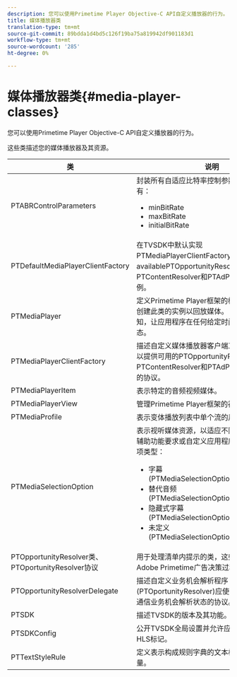 ```yaml
---
description: 您可以使用Primetime Player Objective-C API自定义播放器的行为。
title: 媒体播放器类
translation-type: tm+mt
source-git-commit: 89bdda1d4bd5c126f19ba75a819942df901183d1
workflow-type: tm+mt
source-wordcount: '285'
ht-degree: 0%

---
```



# 媒体播放器类{#media-player-classes}

您可以使用Primetime Player Objective-C API自定义播放器的行为。

这些类描述您的媒体播放器及其资源。

| 类 | 说明 |
|---|---|
| PTABRControlParameters | 封装所有自适应比特率控制参数。 支持的参数有：<ul><li>minBitRate</li><li>maxBitRate</li><li>initialBitRate</li></ul> |
| PTDefaultMediaPlayerClientFactory | 在TVSDK中默认实现PTMediaPlayerClientFactory。 它提供了availablePTOpportunityResolver、PTContentResolver和PTAdPolicySelector实例。 |
| PTMediaPlayer | 定义Primetime Player框架的根组件。应用程序创建此类的实例以回放媒体。 此组件会发送通知，让应用程序在任何给定时间了解播放器的状态。 |
| PTMediaPlayerClientFactory | 描述自定义媒体播放器客户端工厂应实施的方法以提供可用的PTOpportunityResolver、PTContentResolver和PTAdPolicySelector实例的协议。 |
| PTMediaPlayerItem | 表示特定的音频视频媒体。 |
| PTMediaPlayerView | 管理Primetime Player框架的视图组件。 |
| PTMediaProfile | 表示变体播放列表中单个流的用户档案。 |
| PTMediaSelectionOption | 表示视听媒体资源，以适应不同的语言首选项、辅助功能要求或自定义应用程序配置。 有效的选项类型：<ul><li>字幕(PTMediaSelectionOptionTypeSubtitle)</li><li>替代音频(PTMediaSelectionOptionTypeAudio)</li><li>隐藏式字幕(PTMediaSelectionOptionTypeCC)</li><li>未定义(PTMediaSelectionOptionTypeUndefined)</li></ul> |
| PTOpportunityResolver类、PTOportunityResolver协议 | 用于处理清单内提示的类，这些提示将用作Adobe Primetime广告决策过程的放置。 |
| PTOpportunityResolverDelegate | 描述自定义业务机会解析程序(PTOportunityResolver)应使用的方法来向委托通信业务机会解析状态的协议。 |
| PTSDK | 描述TVSDK的版本及其功能。 |
| PTSDKConfig | 公开TVSDK全局设置并允许应用程序订阅自定义HLS标记。 |
| PTTextStyleRule | 定义表示构成规则字典的文本样式属性键的常量。 |
